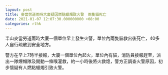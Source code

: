 ```yaml
---
layout: post
title: 麥當勞道雨時大廈疑因燃點蠟燭致火警　兩隻貓死亡
date: 2021-01-07 12:07:30.000000000 +08:00
categories: rthk
---
```


半山麥當勞道雨時大廈一個單位早上發生火警，單位內兩隻貓救出後死亡，40多人自行疏散到安全地方。　

警方在早上7時半接報，大廈一個單位內起火，單位內有貓，消防員接報趕至，派出一隊煙帽隊及開動一條喉灌救，約一小時後將火救熄，警方正調查火警原因，初步懷疑有人燃點蠟燭引致火警。
